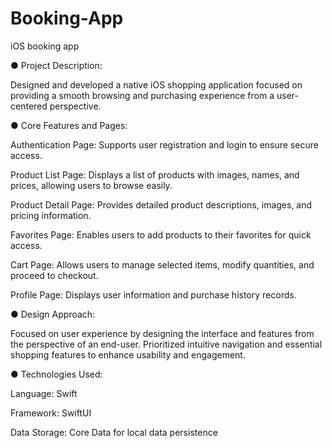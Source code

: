 # Booking-App
iOS booking app 

● Project Description:

Designed and developed a native iOS shopping application focused on providing a smooth browsing and purchasing experience from a user-centered perspective.

● Core Features and Pages:

Authentication Page: Supports user registration and login to ensure secure access.

Product List Page: Displays a list of products with images, names, and prices, allowing users to browse easily.

Product Detail Page: Provides detailed product descriptions, images, and pricing information.

Favorites Page: Enables users to add products to their favorites for quick access.

Cart Page: Allows users to manage selected items, modify quantities, and proceed to checkout.

Profile Page: Displays user information and purchase history records.

● Design Approach:

Focused on user experience by designing the interface and features from the perspective of an end-user.
Prioritized intuitive navigation and essential shopping features to enhance usability and engagement.

● Technologies Used:

Language: Swift

Framework: SwiftUI

Data Storage: Core Data for local data persistence

